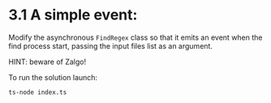 # 3.1 A simple event:

Modify the asynchronous `FindRegex` class so that it emits an event when the find process start,
passing the input files list as an argument.

HINT: beware of Zalgo!

To run the solution launch:

```bash
ts-node index.ts
```